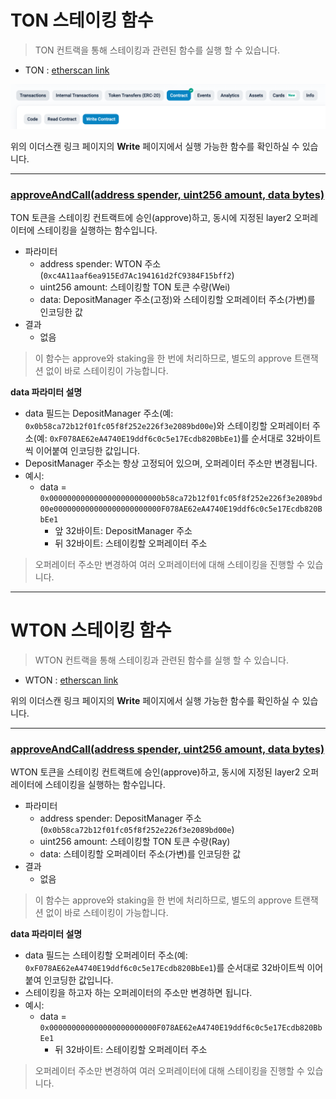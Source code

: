 # TON 스테이킹 함수
> TON 컨트랙을 통해 스테이킹과 관련된 함수를 실행 할 수 있습니다.
- TON : [etherscan link](https://etherscan.io/address/0x2be5e8c109e2197D077D13A82dAead6a9b3433C5#writeContract)

![Write 선택](../img/stake_ton_0.png)

위의 이더스캔 링크 페이지의 **Write** 페이지에서 실행 가능한 함수를 확인하실 수 있습니다.

*********

### [approveAndCall(address spender, uint256 amount, data bytes)](https://etherscan.io/address/0x2be5e8c109e2197D077D13A82dAead6a9b3433C5#writeContract#F3)

TON 토큰을 스테이킹 컨트랙트에 승인(approve)하고, 동시에 지정된 layer2 오퍼레이터에 스테이킹을 실행하는 함수입니다.

- 파라미터
  - address spender: WTON 주소(`0xc4A11aaf6ea915Ed7Ac194161d2fC9384F15bff2`)
  - uint256 amount: 스테이킹할 TON 토큰 수량(Wei)
  - data: DepositManager 주소(고정)와 스테이킹할 오퍼레이터 주소(가변)를 인코딩한 값
- 결과
  - 없음

> 이 함수는 approve와 staking을 한 번에 처리하므로, 별도의 approve 트랜잭션 없이 바로 스테이킹이 가능합니다.

**data 파라미터 설명**
- data 필드는 DepositManager 주소(예: `0x0b58ca72b12f01fc05f8f252e226f3e2089bd00e`)와 스테이킹할 오퍼레이터 주소(예: `0xF078AE62eA4740E19ddf6c0c5e17Ecdb820BbEe1`)를 순서대로 32바이트씩 이어붙여 인코딩한 값입니다.
- DepositManager 주소는 항상 고정되어 있으며, 오퍼레이터 주소만 변경됩니다.
- 예시:
  - data = `0x0000000000000000000000000b58ca72b12f01fc05f8f252e226f3e2089bd00e000000000000000000000000F078AE62eA4740E19ddf6c0c5e17Ecdb820BbEe1`
    - 앞 32바이트: DepositManager 주소
    - 뒤 32바이트: 스테이킹할 오퍼레이터 주소

> 오퍼레이터 주소만 변경하여 여러 오퍼레이터에 대해 스테이킹을 진행할 수 있습니다.

*********

# WTON 스테이킹 함수
> WTON 컨트랙을 통해 스테이킹과 관련된 함수를 실행 할 수 있습니다.
- WTON : [etherscan link](https://etherscan.io/address/0xc4A11aaf6ea915Ed7Ac194161d2fC9384F15bff2#writeContract)

위의 이더스캔 링크 페이지의 **Write** 페이지에서 실행 가능한 함수를 확인하실 수 있습니다.

*********

### [approveAndCall(address spender, uint256 amount, data bytes)](https://etherscan.io/address/0xc4A11aaf6ea915Ed7Ac194161d2fC9384F15bff2#writeContract#F3)

WTON 토큰을 스테이킹 컨트랙트에 승인(approve)하고, 동시에 지정된 layer2 오퍼레이터에 스테이킹을 실행하는 함수입니다.

- 파라미터
  - address spender: DepositManager 주소(`0x0b58ca72b12f01fc05f8f252e226f3e2089bd00e`)
  - uint256 amount: 스테이킹할 TON 토큰 수량(Ray)
  - data: 스테이킹할 오퍼레이터 주소(가변)를 인코딩한 값
- 결과
  - 없음

> 이 함수는 approve와 staking을 한 번에 처리하므로, 별도의 approve 트랜잭션 없이 바로 스테이킹이 가능합니다.

**data 파라미터 설명**
- data 필드는 스테이킹할 오퍼레이터 주소(예: `0xF078AE62eA4740E19ddf6c0c5e17Ecdb820BbEe1`)를 순서대로 32바이트씩 이어붙여 인코딩한 값입니다.
- 스테이킹을 하고자 하는 오퍼레이터의 주소만 변경하면 됩니다.
- 예시:
  - data = `0x000000000000000000000000F078AE62eA4740E19ddf6c0c5e17Ecdb820BbEe1`
    - 뒤 32바이트: 스테이킹할 오퍼레이터 주소

> 오퍼레이터 주소만 변경하여 여러 오퍼레이터에 대해 스테이킹을 진행할 수 있습니다.
